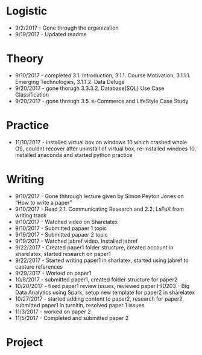 # Logistic
* 9/2/2017 - Gone through the organization
* 9/19/2017 - Updated readme

# Theory
* 9/10/2017 - completed 3.1. Introduction, 3.1.1. Course Motivation, 3.1.1.1. Emerging Technologies, 3.1.1.2. Data Deluge
* 9/20/2017 - gone thorugh 3.3.3.2. Database(SQL) Use Case Classification
* 9/20/2017 - gone through 3.5. e-Commerce and LifeStyle Case Study

# Practice
* 11/10/2017 - installed virtual box on windows 10 which crashed whole OS, couldnt recover after uninstall of virtual box, re-installed windoes 10, installed anaconda and started python practice

# Writing
* 9/10/2017 - Gone thhrough lecture given by Simon Peyton Jones on “How to write a paper”
* 9/10/2017 - Read 2.1. Communicating Research and 2.2. LaTeX from writing track
* 9/10/2017 - Watched video on Sharelatex
* 9/10/2017 - Submitted papaer 1 topic
* 9/19/2017 - Submitted papaer 2 topic
* 9/19/2017 - Watched jabref video. Installed jabref
* 9/22/2017 - Created paper1 folder structure, created account in sharelatex, started research on paper1
* 9/22/2017 - Started writing paper1 in sharlatex, started using jabref to capture references
* 9/29/2017 - Worked on paper1
* 10/8/2017 - submitted paper1, created folder structure for paper2
* 10/20/2017 - fixed paper1 review issues, reviewed paper HID203 - Big Data Analytics using Spark, setup new template for paper2 in sharelatex
* 10/27/2017 - started adding content to paper2, research for paper2, submitted paper1 in turnitin, resolved paper 1 issues
* 11/3/2017 - worked on paper 2
* 11/5/2017 - Completed and submitted paper 2

# Project

